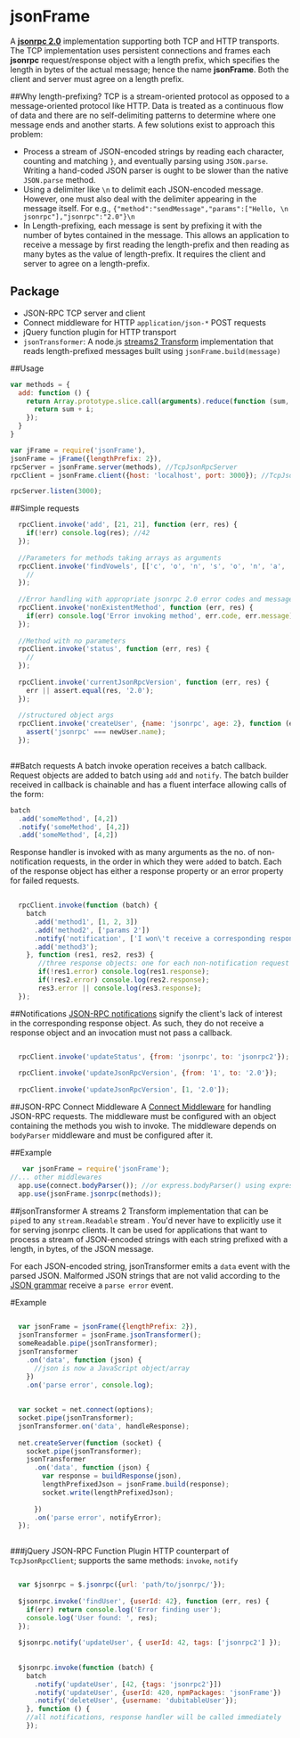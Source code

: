 jsonFrame
=========

A **[jsonrpc 2.0]** implementation supporting both TCP and HTTP transports. The TCP implementation uses persistent connections and frames each **jsonrpc** request/response object with a length prefix, which specifies the length in bytes of the actual message; hence the name **jsonFrame**.
Both the client and server must agree on a length prefix.

##Why length-prefixing?
TCP is a stream-oriented protocol as opposed to a message-oriented protocol like HTTP. Data is treated as a continuous flow of data and there are no self-delimiting patterns to determine where one message ends and another starts. 
A few solutions exist to approach this problem:
* Process a stream of JSON-encoded strings by reading each character, counting and matching `}`, and eventually parsing using `JSON.parse`. Writing a hand-coded JSON parser is ought to be slower than the native `JSON.parse` method.
* Using a delimiter like `\n` to delimit each JSON-encoded message. However, one must also deal with the delimiter appearing in the message itself. For e.g., `{"method":"sendMessage","params":["Hello, \n jsonrpc"],"jsonrpc":"2.0"}\n`
* In Length-prefixing, each message is sent by prefixing it with the number of bytes contained in the message. This allows an application to receive a message by first reading the length-prefix and then reading as many bytes as the value of length-prefix. It requires the client and server to agree on a length-prefix.

## Package
* JSON-RPC TCP server and client
* Connect middleware for HTTP `application/json-*` POST requests
* jQuery function plugin for HTTP transport
* `jsonTransformer`: A node.js [streams2 Transform] implementation that reads length-prefixed messages built using `jsonFrame.build(message)`


##Usage

```javascript
var methods = {
  add: function () {
    return Array.prototype.slice.call(arguments).reduce(function (sum, i) {
      return sum + i;
    });
  }
}

var jFrame = require('jsonFrame'),
jsonFrame = jFrame({lengthPrefix: 2}),
rpcServer = jsonFrame.server(methods), //TcpJsonRpcServer
rpcClient = jsonFrame.client({host: 'localhost', port: 3000}); //TcpJsonRpcClient

rpcServer.listen(3000);

```

##Simple requests

```javascript
  rpcClient.invoke('add', [21, 21], function (err, res) {
    if(!err) console.log(res); //42
  });
  
  //Parameters for methods taking arrays as arguments
  rpcClient.invoke('findVowels', [['c', 'o', 'n', 's', 'o', 'n', 'a', 'n', 't']], function (err, res) {
    // 
  });
  
  //Error handling with appropriate jsonrpc 2.0 error codes and messages
  rpcClient.invoke('nonExistentMethod', function (err, res) {
    if(err) console.log('Error invoking method', err.code, err.message);
  });
  
  //Method with no parameters
  rpcClient.invoke('status', function (err, res) {
    //
  });
  
  rpcClient.invoke('currentJsonRpcVersion', function (err, res) {
    err || assert.equal(res, '2.0');
  });
  
  //structured object args
  rpcClient.invoke('createUser', {name: 'jsonrpc', age: 2}, function (err, newUser) {
    assert('jsonrpc' === newUser.name);
  });
  
```

##Batch requests
  A batch invoke operation receives a batch callback. Request objects are added to batch using `add` and `notify`.
  The batch builder received in callback is chainable and has a fluent interface allowing calls of the form:
  ``` javascript
  batch
    .add('someMethod', [4,2])
    .notify('someMethod', [4,2])
    .add('someMethod', [4,2])
  
  ```
  
  Response handler is invoked with as many arguments as the no. of non-notification requests, in the order in which they   were `add`ed to batch. Each of the response object has either a response property or an error property for failed       requests.

```javascript
  
  rpcClient.invoke(function (batch) {
    batch
      .add('method1', [1, 2, 3])
      .add('method2', ['params 2'])
      .notify('notification', ['I won\'t receive a corresponding response object'])
      .add('method3');
    }, function (res1, res2, res3) {
       //three response objects: one for each non-notification request in the order methods were added to batch
       if(!res1.error) console.log(res1.response);
       if(!res2.error) console.log(res2.response);
       res3.error || console.log(res3.response);
  });
```


##Notifications
[JSON-RPC notifications] signify the client's lack of interest in the corresponding response object. As such, they do not receive a response object and an invocation must not pass a callback.

```javascript

  rpcClient.invoke('updateStatus', {from: 'jsonrpc', to: 'jsonrpc2'});
  
  rpcClient.invoke('updateJsonRpcVersion', {from: '1', to: '2.0'});
  
  rpcClient.invoke('updateJsonRpcVersion', [1, '2.0']);

```

##JSON-RPC Connect Middleware
A [Connect Middleware] for handling JSON-RPC requests. The middleware must be configured with an object containing the methods you wish to invoke. The middleware depends on `bodyParser` middleware and must be configured after it.

##Example

```javascript
   var jsonFrame = require('jsonFrame');
//... other middlewares
  app.use(connect.bodyParser()); //or express.bodyParser() using express
  app.use(jsonFrame.jsonrpc(methods));

```

##jsonTransformer
A streams 2 Transform implementation that can be `pipe`d to any `stream.Readable` stream . You'd never have to explicitly use it for serving jsonrpc clients. It can be used for applications that want to process a stream of JSON-encoded strings with each string prefixed with a length, in bytes, of the JSON message.

For each JSON-encoded string, jsonTransformer emits a `data` event with the parsed JSON. Malformed JSON strings that are not valid according to the [JSON grammar] receive a `parse error` event.

#Example

```javascript
  
  var jsonFrame = jsonFrame({lengthPrefix: 2}),
  jsonTransformer = jsonFrame.jsonTransformer();
  someReadable.pipe(jsonTransformer);
  jsonTransformer
    .on('data', function (json) {
      //json is now a JavaScript object/array
    })
    .on('parse error', console.log);
    
  
  var socket = net.connect(options);
  socket.pipe(jsonTransformer);
  jsonTransformer.on('data', handleResponse);
  
  net.createServer(function (socket) {
    socket.pipe(jsonTransformer);
    jsonTransformer
      .on('data', function (json) {
        var response = buildResponse(json),
        lengthPrefixedJson = jsonFrame.build(response);
        socket.write(lengthPrefixedJson);
        
      })
      .on('parse error', notifyError);
  });
  
```

###jQuery JSON-RPC Function Plugin
HTTP counterpart of `TcpJsonRpcClient`; supports the same methods: `invoke`, `notify`


```javascript

  var $jsonrpc = $.jsonrpc({url: 'path/to/jsonrpc/'});
  
  $jsonrpc.invoke('findUser', {userId: 42}, function (err, res) {
    if(err) return console.log('Error finding user');
    console.log('User found: ', res);
  });
  
  $jsonrpc.notify('updateUser', { userId: 42, tags: ['jsonrpc2'] });
  
  
  $jsonrpc.invoke(function (batch) {
    batch
      .notify('updateUser', [42, {tags: 'jsonrpc2'}])
      .notify('updateUser', {userId: 420, npmPackages: 'jsonFrame'})
      .notify('deleteUser', {username: 'dubitableUser'});
    }, function () {
    //all notifications, response handler will be called immediately
    });

```

[jsonrpc 2.0]: www.jsonrpc.org
[streams2 Transform]: http://nodejs.org/api/stream.html#stream_class_stream_transform_1
[JSON-RPC notifications]: http://www.jsonrpc.org/specification#notification
[Connect Middleware]: http://www.senchalabs.org/connect/
[JSON grammar]: http://www.json.org/
